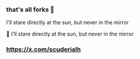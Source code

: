### that's all forks 👋

I'll stare directly at the sun, but never in the mirror

🔭 I'll stare directly at the sun, but never in the mirror <br>
### https://x.com/scuderialh
